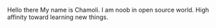 Hello there My name is Chamoli.
I am noob in open source world.
High affinity toward learning new things.
